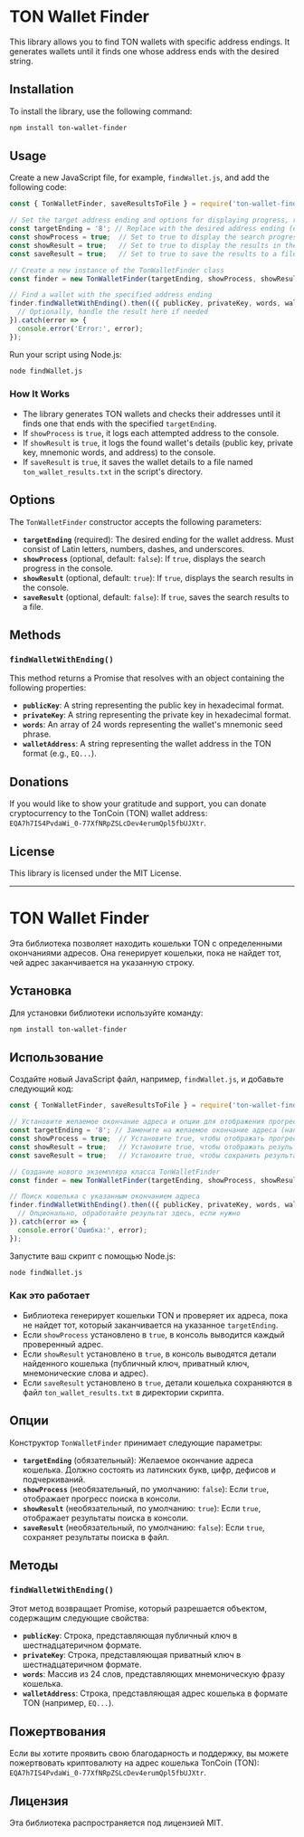# TON Wallet Finder

This library allows you to find TON wallets with specific address endings. It generates wallets until it finds one whose address ends with the desired string.

## Installation

To install the library, use the following command:

```sh
npm install ton-wallet-finder
```

## Usage

Create a new JavaScript file, for example, `findWallet.js`, and add the following code:

```javascript
const { TonWalletFinder, saveResultsToFile } = require('ton-wallet-finder');

// Set the target address ending and options for displaying progress, results, and saving to a file
const targetEnding = '8'; // Replace with the desired address ending (e.g., 'abc')
const showProcess = true;  // Set to true to display the search progress in the console
const showResult = true;   // Set to true to display the results in the console
const saveResult = true;   // Set to true to save the results to a file

// Create a new instance of the TonWalletFinder class
const finder = new TonWalletFinder(targetEnding, showProcess, showResult, saveResult);

// Find a wallet with the specified address ending
finder.findWalletWithEnding().then(({ publicKey, privateKey, words, walletAddress }) => {
  // Optionally, handle the result here if needed
}).catch(error => {
  console.error('Error:', error);
});
```

Run your script using Node.js:

```sh
node findWallet.js
```

### How It Works
- The library generates TON wallets and checks their addresses until it finds one that ends with the specified `targetEnding`.
- If `showProcess` is `true`, it logs each attempted address to the console.
- If `showResult` is `true`, it logs the found wallet's details (public key, private key, mnemonic words, and address) to the console.
- If `saveResult` is `true`, it saves the wallet details to a file named `ton_wallet_results.txt` in the script's directory.

## Options

The `TonWalletFinder` constructor accepts the following parameters:

- **`targetEnding`** (required): The desired ending for the wallet address. Must consist of Latin letters, numbers, dashes, and underscores.
- **`showProcess`** (optional, default: `false`): If `true`, displays the search progress in the console.
- **`showResult`** (optional, default: `true`): If `true`, displays the search results in the console.
- **`saveResult`** (optional, default: `false`): If `true`, saves the search results to a file.

## Methods

### `findWalletWithEnding()`
This method returns a Promise that resolves with an object containing the following properties:

- **`publicKey`**: A string representing the public key in hexadecimal format.
- **`privateKey`**: A string representing the private key in hexadecimal format.
- **`words`**: An array of 24 words representing the wallet's mnemonic seed phrase.
- **`walletAddress`**: A string representing the wallet address in the TON format (e.g., `EQ...`).

## Donations

If you would like to show your gratitude and support, you can donate cryptocurrency to the TonCoin (TON) wallet address:  
`EQA7h7IS4PvdaWi_0-77XfNRpZSLcDev4erumQpl5fbUJXtr`.

## License

This library is licensed under the MIT License.

---

# TON Wallet Finder

Эта библиотека позволяет находить кошельки TON с определенными окончаниями адресов. Она генерирует кошельки, пока не найдет тот, чей адрес заканчивается на указанную строку.

## Установка

Для установки библиотеки используйте команду:

```sh
npm install ton-wallet-finder
```

## Использование

Создайте новый JavaScript файл, например, `findWallet.js`, и добавьте следующий код:

```javascript
const { TonWalletFinder, saveResultsToFile } = require('ton-wallet-finder');

// Установите желаемое окончание адреса и опции для отображения прогресса, результатов и сохранения в файл
const targetEnding = '8'; // Замените на желаемое окончание адреса (например, 'abc')
const showProcess = true;  // Установите true, чтобы отображать прогресс поиска в консоли
const showResult = true;   // Установите true, чтобы отображать результаты в консоли
const saveResult = true;   // Установите true, чтобы сохранить результаты в файл

// Создание нового экземпляра класса TonWalletFinder
const finder = new TonWalletFinder(targetEnding, showProcess, showResult, saveResult);

// Поиск кошелька с указанным окончанием адреса
finder.findWalletWithEnding().then(({ publicKey, privateKey, words, walletAddress }) => {
  // Опционально, обработайте результат здесь, если нужно
}).catch(error => {
  console.error('Ошибка:', error);
});
```

Запустите ваш скрипт с помощью Node.js:

```sh
node findWallet.js
```

### Как это работает
- Библиотека генерирует кошельки TON и проверяет их адреса, пока не найдет тот, который заканчивается на указанное `targetEnding`.
- Если `showProcess` установлено в `true`, в консоль выводится каждый проверенный адрес.
- Если `showResult` установлено в `true`, в консоль выводятся детали найденного кошелька (публичный ключ, приватный ключ, мнемонические слова и адрес).
- Если `saveResult` установлено в `true`, детали кошелька сохраняются в файл `ton_wallet_results.txt` в директории скрипта.

## Опции

Конструктор `TonWalletFinder` принимает следующие параметры:

- **`targetEnding`** (обязательный): Желаемое окончание адреса кошелька. Должно состоять из латинских букв, цифр, дефисов и подчеркиваний.
- **`showProcess`** (необязательный, по умолчанию: `false`): Если `true`, отображает прогресс поиска в консоли.
- **`showResult`** (необязательный, по умолчанию: `true`): Если `true`, отображает результаты поиска в консоли.
- **`saveResult`** (необязательный, по умолчанию: `false`): Если `true`, сохраняет результаты поиска в файл.

## Методы

### `findWalletWithEnding()`
Этот метод возвращает Promise, который разрешается объектом, содержащим следующие свойства:

- **`publicKey`**: Строка, представляющая публичный ключ в шестнадцатеричном формате.
- **`privateKey`**: Строка, представляющая приватный ключ в шестнадцатеричном формате.
- **`words`**: Массив из 24 слов, представляющих мнемоническую фразу кошелька.
- **`walletAddress`**: Строка, представляющая адрес кошелька в формате TON (например, `EQ...`).

## Пожертвования

Если вы хотите проявить свою благодарность и поддержку, вы можете пожертвовать криптовалюту на адрес кошелька TonCoin (TON):  
`EQA7h7IS4PvdaWi_0-77XfNRpZSLcDev4erumQpl5fbUJXtr`.

## Лицензия

Эта библиотека распространяется под лицензией MIT.